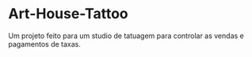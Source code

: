 # Art-House-Tattoo
Um projeto feito para um studio de tatuagem para controlar as vendas e pagamentos de taxas.
